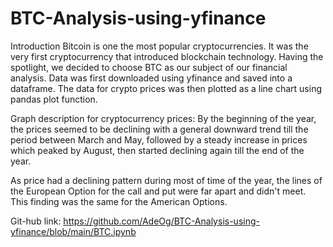 # BTC-Analysis-using-yfinance

Introduction
Bitcoin is one the most popular cryptocurrencies. It was the very first cryptocurrency that introduced blockchain technology. Having the spotlight, we decided to choose BTC as our subject of our financial analysis.
Data was first downloaded using yfinance and saved into a dataframe. The data for crypto prices was then plotted as a line chart using pandas plot function.

Graph description for cryptocurrency prices:
By the beginning of the year, the prices seemed to be declining with a general downward trend till the period between March and May, followed by a steady increase in prices which peaked by August, then started declining again till the end of the year.

As price had a declining pattern during most of time of the year, the lines of the European Option for the call and put were far apart and didn't meet. This finding was the same for the American Options.

Git-hub link: https://github.com/AdeOg/BTC-Analysis-using-yfinance/blob/main/BTC.ipynb
